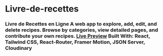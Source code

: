# Livre-de-recettes
### Livre de Recettes en Ligne    A web app to explore, add, edit, and delete recipes. Browse by categories, view detailed pages, and contribute your own recipes.    **[Live Preview](https://livre-de-recettes-en-ligne.vercel.app/)**    **Built With:** React, Tailwind CSS, React-Router, Framer Motion, JSON Server, Cloudinary
